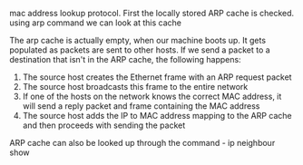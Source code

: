 mac address lookup protocol. First the locally stored ARP cache is checked. using arp command we can look at this cache

The arp cache is actually empty, when our machine boots up. It gets populated as packets are sent to other hosts. If we send a packet to a destination that isn't in the ARP cache, the following happens:

1. The source host creates the Ethernet frame with an ARP request packet
2. The source host broadcasts this frame to the entire network
3. If one of the hosts on the network knows the correct MAC address, it will send a reply packet and frame containing the MAC address
4. The source host adds the IP to MAC address mapping to the ARP cache and then proceeds with sending the packet

ARP cache can also be looked up through the command - ip neighbour show